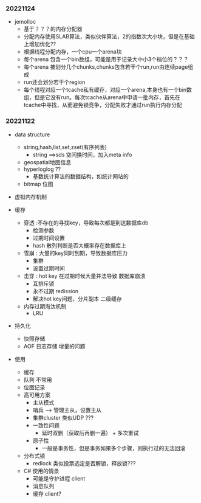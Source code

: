 ### 20221124
- jemolloc
  - 基于？？？的内存分配器
  - 分配内存使用SLAB算法，类似伙伴算法，2的指数次大小块，但是在基础上增加优化??
  - 根据线程分配内存，一个cpu一个arena块
  - 每个arena 包含一个bin数组，可能是用于记录大中小3个档位的？？？
  - 每个arena 被划分几个chunks,chunks包含若干个run,run由连续page组成
  - run还会划分若干个region
  - 每个线程对应一个tcache私有缓存，对应一个arena,本身也有一个bin数组，但是它没有run。每次tcache从arena中申请一批内存，首先在tcache中寻找，从而避免锁竞争，分配失败才通过run执行内存分配
### 20221122
- data structure
  - string,hash,list,set,zset(有序列表)
    - string ==>sds 空间换时间，加入meta info
  - geospatial地图信息
  - hyperloglog ??
    - 基数统计算法的数据结构，如统计网站的
  - bitmap 位图
- 虚拟内存机制
- 缓存
  - 穿透    :不存在的寻找key，导致每次都是到达数据库db
    - 检测参数
    - 过期时间设置
    - hash 散列判断是否大概率存在数据库上
  - 雪崩    : 大量的key同时到期，导致数据库压力
    - 集群
    - 设置过期时间
  - 击穿    : hot key 在过期时候大量并法导致 数据库崩溃
    - 互排斥锁
    - 永不过期 redission
    - 解决hot key问题，分片副本 二级缓存
  - 内存过期淘汰机制
    - LRU
- 持久化
  - 快照存储
  - AOF 日志存储 增量的问题

- 使用
  - 缓存
  - 队列 不常用
  - 位图记录
  - 高可用方案
    - 主从模式
    - 哨兵 --> 管理主从，设置主从
    - 集群cluster 类似UDP ???
    - 一致性问题
      - 延时双删（获取后再删一遍） + 多次重试
    - 原子性
      - 一般是事务性，但是事务如果多个步骤，则执行过的无法回滚
  - 分布式锁
    - redlock 类似投票选定是否解锁，释放锁???
  - C# 使用的情景
    - 可能是守护进程 client
    - 消息队列
    - 缓存 client? 